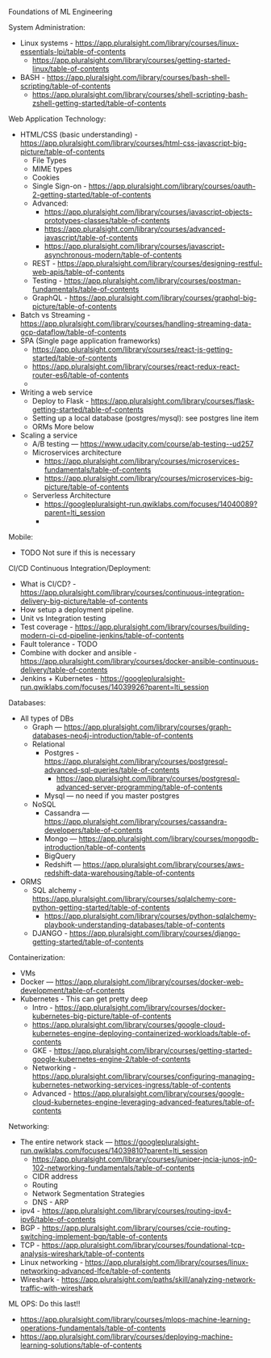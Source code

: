 Foundations of ML Engineering

System Administration:
* Linux systems  - https://app.pluralsight.com/library/courses/linux-essentials-lpi/table-of-contents
    * https://app.pluralsight.com/library/courses/getting-started-linux/table-of-contents
* BASH - https://app.pluralsight.com/library/courses/bash-shell-scripting/table-of-contents
    * https://app.pluralsight.com/library/courses/shell-scripting-bash-zshell-getting-started/table-of-contents

Web Application Technology:
* HTML/CSS (basic understanding) - https://app.pluralsight.com/library/courses/html-css-javascript-big-picture/table-of-contents
    * File Types
    * MIME types
    * Cookies
    * Single Sign-on - https://app.pluralsight.com/library/courses/oauth-2-getting-started/table-of-contents
    * Advanced:
        * https://app.pluralsight.com/library/courses/javascript-objects-prototypes-classes/table-of-contents
        * https://app.pluralsight.com/library/courses/advanced-javascript/table-of-contents
        * https://app.pluralsight.com/library/courses/javascript-asynchronous-modern/table-of-contents
    * REST - https://app.pluralsight.com/library/courses/designing-restful-web-apis/table-of-contents
    * Testing - https://app.pluralsight.com/library/courses/postman-fundamentals/table-of-contents
    * GraphQL - https://app.pluralsight.com/library/courses/graphql-big-picture/table-of-contents
* Batch vs Streaming - https://app.pluralsight.com/library/courses/handling-streaming-data-gcp-dataflow/table-of-contents
* SPA (Single page application frameworks)
    * https://app.pluralsight.com/library/courses/react-js-getting-started/table-of-contents
    * https://app.pluralsight.com/library/courses/react-redux-react-router-es6/table-of-contents
    *
* Writing a web service
    * Deploy to Flask - https://app.pluralsight.com/library/courses/flask-getting-started/table-of-contents
    * Setting up a local database (postgres/mysql): see postgres line item
    * ORMs More below
* Scaling a service
    * A/B testing — https://www.udacity.com/course/ab-testing--ud257
    * Microservices architecture
        * https://app.pluralsight.com/library/courses/microservices-fundamentals/table-of-contents
        * https://app.pluralsight.com/library/courses/microservices-big-picture/table-of-contents
    * Serverless Architecture
        * https://googlepluralsight-run.qwiklabs.com/focuses/14040089?parent=lti_session
        *

Mobile:
* TODO Not sure if this is necessary

CI/CD Continuous Integration/Deployment:
* What is CI/CD? - https://app.pluralsight.com/library/courses/continuous-integration-delivery-big-picture/table-of-contents
* How setup a deployment pipeline.
* Unit vs Integration testing
* Test coverage  - https://app.pluralsight.com/library/courses/building-modern-ci-cd-pipeline-jenkins/table-of-contents
* Fault tolerance - TODO
* Combine with docker and ansible - https://app.pluralsight.com/library/courses/docker-ansible-continuous-delivery/table-of-contents
* Jenkins + Kubernetes - https://googlepluralsight-run.qwiklabs.com/focuses/14039926?parent=lti_session

Databases:
* All types of DBs
    * Graph — https://app.pluralsight.com/library/courses/graph-databases-neo4j-introduction/table-of-contents
    * Relational
        * Postgres - https://app.pluralsight.com/library/courses/postgresql-advanced-sql-queries/table-of-contents
            * https://app.pluralsight.com/library/courses/postgresql-advanced-server-programming/table-of-contents
        * Mysql — no need if you master postgres
    * NoSQL
        * Cassandra — https://app.pluralsight.com/library/courses/cassandra-developers/table-of-contents
        * Mongo — https://app.pluralsight.com/library/courses/mongodb-introduction/table-of-contents
        * BigQuery
        * Redshift — https://app.pluralsight.com/library/courses/aws-redshift-data-warehousing/table-of-contents
* ORMS
    * SQL alchemy - https://app.pluralsight.com/library/courses/sqlalchemy-core-python-getting-started/table-of-contents
        * https://app.pluralsight.com/library/courses/python-sqlalchemy-playbook-understanding-databases/table-of-contents
    * DJANGO - https://app.pluralsight.com/library/courses/django-getting-started/table-of-contents

Containerization:
* VMs
* Docker — https://app.pluralsight.com/library/courses/docker-web-development/table-of-contents
* Kubernetes - This can get pretty deep
    * Intro - https://app.pluralsight.com/library/courses/docker-kubernetes-big-picture/table-of-contents
    * https://app.pluralsight.com/library/courses/google-cloud-kubernetes-engine-deploying-containerized-workloads/table-of-contents
    * GKE - https://app.pluralsight.com/library/courses/getting-started-google-kubernetes-engine-2/table-of-contents
    * Networking - https://app.pluralsight.com/library/courses/configuring-managing-kubernetes-networking-services-ingress/table-of-contents
    * Advanced - https://app.pluralsight.com/library/courses/google-cloud-kubernetes-engine-leveraging-advanced-features/table-of-contents

Networking:
* The entire network stack — https://googlepluralsight-run.qwiklabs.com/focuses/14039810?parent=lti_session
    * https://app.pluralsight.com/library/courses/juniper-jncia-junos-jn0-102-networking-fundamentals/table-of-contents
    * CIDR address
    * Routing
    * Network Segmentation Strategies
    * DNS - ARP
* ipv4 - https://app.pluralsight.com/library/courses/routing-ipv4-ipv6/table-of-contents
* BGP - https://app.pluralsight.com/library/courses/ccie-routing-switching-implement-bgp/table-of-contents
* TCP - https://app.pluralsight.com/library/courses/foundational-tcp-analysis-wireshark/table-of-contents
* Linux networking - https://app.pluralsight.com/library/courses/linux-networking-advanced-lfce/table-of-contents
* Wireshark - https://app.pluralsight.com/paths/skill/analyzing-network-traffic-with-wireshark


ML OPS: Do this last!!
* https://app.pluralsight.com/library/courses/mlops-machine-learning-operations-fundamentals/table-of-contents
* https://app.pluralsight.com/library/courses/deploying-machine-learning-solutions/table-of-contents
